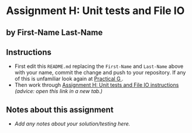 # Assignment H: Unit tests and File IO
## by First-Name Last-Name

## Instructions
* First edit this `README.md` replacing the `First-Name` and `Last-Name` 
  above with your name, commit the change and push to your repository. 
  If any of this is unfamiliar look again at 
  [Practical G
  ](https://canvas.anglia.ac.uk/courses/1490/pages/practical-g-version-control-with-git#classroom).
* Then work through 
  [Assignment H: Unit tests and File IO instructions
  ](.instructions/index.md) *(advice: open this link in a new tab.)*

## Notes about this assignment

* *Add any notes about your solution/testing here.*
